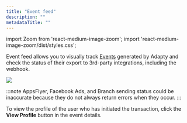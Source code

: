 ```yaml
---
title: "Event feed"
description: ""
metadataTitle: ""
---
```


import Zoom from 'react-medium-image-zoom';
import 'react-medium-image-zoom/dist/styles.css';

Event feed allows you to visually track [Events](events) generated by Adapty and check the status of their export to 3rd-party integrations, including the webhook. 


<Zoom>
  <img src={require('./img/a117f65-event_feed.webp').default}
  style={{
    border: '1px solid #727272', /* border width and color */
    width: '700px', /* image width */
    display: 'block', /* for alignment */
    margin: '0 auto' /* center alignment */
  }}
/>
</Zoom>





:::note
AppsFlyer, Facebook Ads, and Branch sending status could be inaccurate because they do not always return errors when they occur.
:::

To view the profile of the user who has initiated the transaction, click the **View Profile** button in the event details.